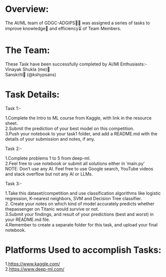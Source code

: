 # Overview:
The AI/ML team of GDGC-ADGIPS🧑‍💻 was assigned a series of tasks to improve knowledge📖 and efficiency⏳ of Team Members.

# The Team:
These Task have been successfully completed by Ai/Ml Enthusiasts:-<br>
Vinayak Shukla (me)👑<br>
Sanskriti🎀 (@kshypsans)<br>

# Task Details:
Task 1:-

1.Complete the Intro to ML course from Kaggle, with link in the resource sheet.<br>
2.Submit the prediction of your best model on this competition.<br>
3.Push your notebook to your task1 folder, and add a README.md with the
details of your submission and notes, if any.

Task 2:-

1.Complete problems 1 to 5 from deep-ml.<br>
2.Feel free to use notebook or submit all solutions either in ‘main.py’<br>
NOTE: Don’t use any AI. Feel free to use Google search, YouTube videos
and stack overflow but not any AI or LLMs.

Task 3:-

1.Take this dataset/competition and use classification algorithms like logistic regression, K-nearest neighbors, SVM and Decision Tree classifier.<br>
2. Create your notes on which kind of model accurately predicts whether thepassenger on Titanic would survive or not.<br>
3.Submit your findings, and result of your predictions (best and worst) in your README.md file.<br>
4.Remember to create a separate folder for this task, and upload your final notebook.

# Platforms Used to accomplish Tasks:

1.https://www.kaggle.com/<br>
2.https://www.deep-ml.com/

